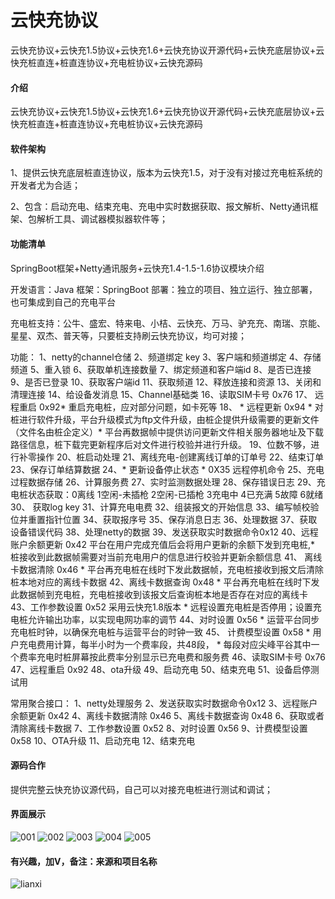 # 云快充协议

云快充协议+云快充1.5协议+云快充1.6+云快充协议开源代码+云快充底层协议+云快充桩直连+桩直连协议+充电桩协议+云快充源码

#### 介绍
云快充协议+云快充1.5协议+云快充1.6+云快充协议开源代码+云快充底层协议+云快充桩直连+桩直连协议+充电桩协议+云快充源码

#### 软件架构

1、提供云快充底层桩直连协议，版本为云快充1.5，对于没有对接过充电桩系统的开发者尤为合适；

2、包含：启动充电、结束充电、充电中实时数据获取、报文解析、Netty通讯框架、包解析工具、调试器模拟器软件等；

#### 功能清单

SpringBoot框架+Netty通讯服务+云快充1.4-1.5-1.6协议模块介绍

开发语言：Java
框架：SpringBoot
部署：独立的项目、独立运行、独立部署，也可集成到自己的充电平台

充电桩支持：公牛、盛宏、特来电、小桔、云快充、万马、驴充充、南瑞、京能、星星、双杰、普天等，只要桩支持刷云快充协议，均可对接；

功能：
1、netty的channel仓储
2、频道绑定 key
3、客户端和频道绑定
4、存储频道
5、重入锁
6、获取单机连接数量
7、绑定频道和客户端id
8、是否已连接
9、是否已登录
10、获取客户端id
11、获取频道
12、释放连接和资源
13、关闭和清理连接
14、给设备发消息
15、Channel基础类
16、读取SIM卡号 0x76
17、 远程重启 0x92* 重启充电桩，应对部分问题，如卡死等
18、  * 远程更新 0x94 * 对桩进行软件升级，平台升级模式为ftp文件升级，由桩企提供升级需要的更新文件（文件名由桩企定义）* 平台再数据帧中提供访问更新文件相关服务器地址及下载路径信息，桩下载完更新程序后对文件进行校验并进行升级。
19、位数不够，进行补零操作
20、桩启动处理
21、离线充电-创建离线订单的订单号
22、结束订单
23、保存订单结算数据
24、* 更新设备停止状态 * 0X35 远程停机命令
25、充电过程数据存储
26、计算服务费
27、实时监测数据处理
28、保存错误日志
29、充电桩状态获取：0离线 1空闲-未插枪 2空闲-已插枪 3充电中 4已充满 5故障 6就绪
30、 获取log key
31、计算充电电费
32、组装报文的开始信息
33、编写帧校验位并重置指针位置
34、获取报序号
35、保存消息日志
36、处理数据
37、获取设备错误代码
38、处理netty的数据
39、发送获取实时数据命令0x12
40、远程账户余额更新 0x42 平台在用户完成充值后会将用户更新的余额下发到充电桩,* 桩接收到此数据帧需要对当前充电用户的信息进行校验并更新余额信息
41、 离线卡数据清除 0x46 * 平台再充电桩在线时下发此数据帧，充电桩接收到报文后清除桩本地对应的离线卡数据
42、离线卡数据查询 0x48 * 平台再充电桩在线时下发此数据帧到充电桩，充电桩接收到该报文后查询桩本地是否存在对应的离线卡
43、工作参数设置 0x52 采用云快充1.8版本  * 远程设置充电桩是否停用；设置充电桩允许输出功率，以实现电网功率的调节
44、对时设置 0x56  * 运营平台同步充电桩时钟，以确保充电桩与运营平台的时钟一致
45、 计费模型设置 0x58  * 用户充电费用计算，每半小时为一个费率段，共48段，  * 每段对应尖峰平谷其中一个费率充电时桩屏幕按此费率分别显示已充电费和服务费
46、读取SIM卡号 0x76
47、远程重启 0x92
48、ota升级
49、启动充电
50、结束充电
51、设备启停测试用

常用聚合接口：
1、netty处理服务
2、发送获取实时数据命令0x12
3、远程账户余额更新 0x42
4、离线卡数据清除 0x46
5、离线卡数据查询 0x48
6、获取或者清除离线卡数据
7、工作参数设置 0x52 
8、对时设置 0x56
9、计费模型设置 0x58
10、OTA升级
11、启动充电
12、结束充电



#### 源码合作

提供完整云快充协议源代码，自己可以对接充电桩进行测试和调试；

#### 界面展示

![001](https://github.com/user-attachments/assets/2449c0b0-88ff-4984-aec0-a7ce0ed71cef)
![002](https://github.com/user-attachments/assets/78a6e7e0-1411-4f65-a38b-adf6aa1fce9b)
![003](https://github.com/user-attachments/assets/12db605e-ed40-43da-a8ca-068a96b203d9)
![004](https://github.com/user-attachments/assets/cc87693a-3698-45d8-a9c0-a9fa99214b15)
![005](https://github.com/user-attachments/assets/0bde81ea-e480-46cb-9465-4b0bdb8fb0ec)
#### 有兴趣，加V，备注：来源和项目名称
![lianxi](https://github.com/user-attachments/assets/1d487ff7-17e4-4006-b9d8-609cf87dc256)









